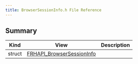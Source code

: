 ```yaml
---
title: BrowserSessionInfo.h File Reference
---
```


## Summary
| Kind | View | Description |
|------|------|-------------|
|struct|[FRHAPI_BrowserSessionInfo](/unreal-plugins/all/structfrhapi__browsersessioninfo/#structFRHAPI__BrowserSessionInfo)||
